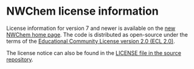# NWChem license information

License information for version 7 and newer is available on the
[new NWChem home page](https://nwchemgit.github.io/).
The code is distributed as open-source under the terms of the 
[Educational Community License version 2.0 (ECL 2.0)](https://opensource.org/licenses/ecl2.php).

The license notice can also be found in the
[LICENSE file in the source repository](https://github.com/nwchemgit/nwchem/blob/master/LICENSE.TXT).

